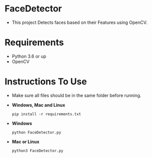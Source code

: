 # FaceDetector
- This project Detects faces based on their Features using OpenCV.

# Requirements
- Python 3.6 or up
- OpenCV

# Instructions To Use
- Make sure all files should be in the same folder before running.

- **Windows, Mac and Linux**
  ```
  pip install -r requirements.txt
  ```
- **Windows**
  ```
  python FaceDetector.py
  ```
- **Mac or Linux**
  ```
  python3 FaceDetector.py
  ```
